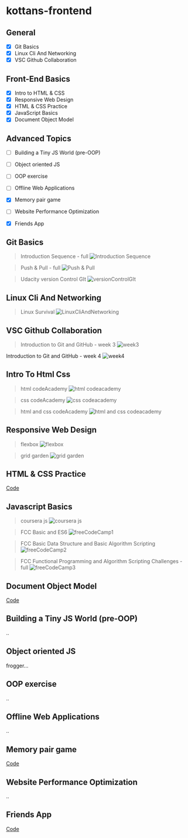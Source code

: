 # kottans-frontend

## General
- [x] Git Basics
- [x] Linux Cli And Networking
- [x] VSC Github Collaboration

## Front-End Basics
- [x] Intro to HTML & CSS
- [x] Responsive Web Design
- [x] HTML & CSS Practice
- [x] JavaScript Basics
- [x] Document Object Model 

## Advanced Topics
- [ ] Building a Tiny JS World (pre-OOP) 
- [ ] Object oriented JS 
- [ ] OOP exercise
- [ ] Offline Web Applications 
- [x] Memory pair game
- [ ] Website Performance Optimization 
- [x] Friends App 


## Git Basics

> Introduction Sequence - full
![Introduction Sequence](https://github.com/AsaMitaka/kottans-frontend/blob/main/Git_Basics/Introduction%20Sequence.png)

> Push & Pull - full
![Push & Pull](https://github.com/AsaMitaka/kottans-frontend/blob/main/Git_Basics/Push%20%26%20Pull.png)

> Udacity version Control GIt
![versionControlGIt](https://github.com/AsaMitaka/kottans-frontend/blob/main/Git_Basics/versionControlGIt.png)

## Linux Cli And Networking 

> Linux Survival 
![LinuxCliAndNetworking](https://github.com/AsaMitaka/kottans-frontend/blob/main/LinuxCliAndNetworking/linux.png)

## VSC Github Collaboration 

> Introduction to Git and GitHub - week 3
![week3](https://github.com/AsaMitaka/kottans-frontend/blob/main/vscGithubCollaboration/week%203.png)

 Introduction to Git and GitHub - week 4
![week4](https://github.com/AsaMitaka/kottans-frontend/blob/main/vscGithubCollaboration/week4.png)

## Intro To Html Css 

> html codeAcademy
![html codeacademy](https://github.com/AsaMitaka/kottans-frontend/blob/main/introToHtmlCss/html%20codeacademy.png)

> css codeAcademy
![css codeacademy](https://github.com/AsaMitaka/kottans-frontend/blob/main/introToHtmlCss/css%20codeacademy.png)

> html and css codeAcademy
![html and css codeacademy](https://github.com/AsaMitaka/kottans-frontend/blob/main/introToHtmlCss/html%20and%20css.png)


## Responsive Web Design 

> flexbox 
![flexbox](https://github.com/AsaMitaka/kottans-frontend/blob/main/responsiveWebDesign/flexbox.png)

> grid garden 
![grid garden](https://github.com/AsaMitaka/kottans-frontend/blob/main/responsiveWebDesign/grid%20garden.png)

## HTML & CSS Practice

[Code](https://github.com/AsaMitaka/kottans-frontend/tree/main/hooliStylePopup)

## Javascript Basics

> coursera js 
![coursera js](https://github.com/AsaMitaka/kottans-frontend/blob/main/javascriptBasics/coursera%20js.png)

> FCC Basic and ES6
![freeCodeCamp1](https://github.com/AsaMitaka/kottans-frontend/blob/main/javascriptBasics/freeCodeCamp1.png)

> FCC Basic Data Structure and Basic Algorithm Scripting
![freeCodeCamp2](https://github.com/AsaMitaka/kottans-frontend/blob/main/javascriptBasics/freeCodeCamp2.png)

> FCC Functional Programming and Algorithm Scripting Challenges - full
![freeCodeCamp3](https://github.com/AsaMitaka/kottans-frontend/blob/main/javascriptBasics/freeCodeCamp3.png)

## Document Object Model 

[Code](https://github.com/AsaMitaka/kottans-frontend/tree/main/dom)

## Building a Tiny JS World (pre-OOP) 
..

## Object oriented JS 

frogger...

## OOP exercise 
..

## Offline Web Applications
.. 

## Memory pair game 

[Code](https://github.com/AsaMitaka/kottans-frontend/tree/main/memory-pair-game)

## Website Performance Optimization 
..

## Friends App

[Code](https://github.com/AsaMitaka/kottans-frontend/tree/main/friends-app)
